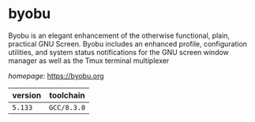 # byobu

Byobu is an elegant enhancement of the otherwise functional, plain, practical GNU Screen. Byobu includes an enhanced profile, configuration utilities, and system status notifications for the GNU screen window manager as well as the Tmux terminal multiplexer

*homepage*: <https://byobu.org>

version | toolchain
--------|----------
``5.133`` | ``GCC/8.3.0``
